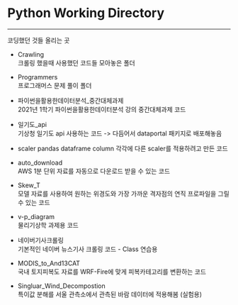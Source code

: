 # Python Working Directory

---
코딩했던 것들 올리는 곳
* Crawling  
  크롤링 했을때 사용했던 코드들 모아놓은 폴더  
  
* Programmers  
  프로그래머스 문제 풀이 폴더
  
* 파이썬을활용한데이터분석_중간대체과제  
  2021년 1학기 파이썬을활용한데이터분석 강의 중간대체과제 코드  

* 일기도_api  
  기상청 일기도 api 사용하는 코드 -> 다듬어서 dataportal 패키지로 배포해놓음  

* scaler
  pandas dataframe column 각각에 다른 scaler를 적용하려고 만든 코드  

* auto_download  
  AWS 1분 단위 자료를 자동으로 다운로드 받을 수 있는 코드
 
* Skew_T  
  모델 자료를 사용하여 원하는 위경도와 가장 가까운 격자점의 연직 프로파일을 그릴 수 있는 코드
  
* v-p_diagram  
  물리기상학 과제용 코드

* 네이버기사크롤링  
  기본적인 네이버 뉴스기사 크롤링 코드 - Class 연습용
  
* MODIS_to_And13CAT  
  국내 토지피복도 자료를 WRF-Fire에 맞게 피복카테고리를 변환하는 코드
  
 * Singluar_Wind_Decompostion  
   특이값 분해를 서울 관측소에서 관측된 바람 데이터에 적용해봄 (실험용)
